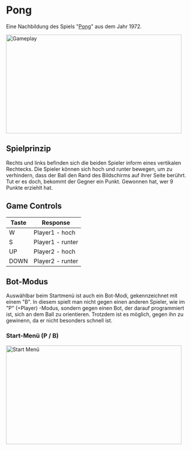 # Pong
Eine Nachbildung des Spiels "[Pong](https://de.wikipedia.org/wiki/Pong)" aus dem Jahr 1972.

<img src="https://i.ibb.co/1RZL70M/Screenshot-2024-03-28-003953.png" alt="Gameplay" width="480" height="270">


## Spielprinzip
Rechts und links befinden sich die beiden Spieler inform eines vertikalen Rechtecks.
Die Spieler können sich hoch und runter bewegen, um zu verhindern, dass der Ball den Rand des Bildschirms auf ihrer Seite berührt.
Tut er es doch, bekommt der Gegner ein Punkt. Gewonnen hat, wer 9 Punkte erziehlt hat.

## Game Controls
|Taste|Response|
|----------|----------|
|W|Player1 - hoch|
|S|Player1 - runter|
|UP|Player2 - hoch|
|DOWN|Player2 - runter|

## Bot-Modus
Auswählbar beim Startmenü ist auch ein Bot-Modi, gekennzeichnet mit einem "B".
In diesem spielt man nicht gegen einen anderen Spieler, wie im "P" (=Player) -Modus, sondern gegen einen Bot, der darauf programmiert ist, sich an dem Ball zu orientieren.
Trotzdem ist es möglich, gegen ihn zu gewinenn, da er nicht besonders schnell ist. 

### Start-Menü (P / B)
<img src="https://i.ibb.co/qy2sMx5/Screenshot-2024-03-28-003912.png" alt="Start Menü" width="480" height="270">
